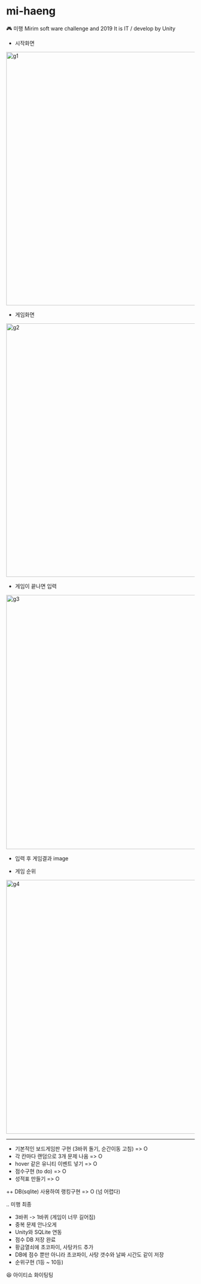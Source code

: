 # mi-haeng
🎮 미행 Mirim soft ware challenge and 2019 It is IT / develop by Unity

* 시작화면
<img width="675" alt="g1" src="https://user-images.githubusercontent.com/42020919/62139173-d4fba680-b323-11e9-8e48-6174993ccee0.PNG">

* 게임화면
<img width="675" alt="g2" src="https://user-images.githubusercontent.com/42020919/62139172-d4fba680-b323-11e9-89d7-e482ad5445b0.PNG">

* 게임이 끝나면 입력
<img width="677" alt="g3" src="https://user-images.githubusercontent.com/42020919/62139171-d4631000-b323-11e9-981a-99b890ad4ef3.PNG">

* 입력 후 게임결과
image

* 게임 순위
<img width="676" alt="g4" src="https://user-images.githubusercontent.com/42020919/62139169-d4631000-b323-11e9-8235-78ec972a34c7.PNG">

----------------------------------------------------------------------------------------------------------

* 기본적인 보드게임판 구현 (3바퀴 돌기, 순간이동 고침) => O
* 각 칸마다 랜덤으로 3개 문제 나옴 => O
* hover 같은 유니티 이벤트 넣기 => O
* 점수구현 (to do) => O
* 성적표 만들기 => O

++ DB(sqlite) 사용하여 랭킹구현 => O (넘 어렵다)


.. 미행 최종

* 3바퀴 -> 1바퀴 (게임이 너무 길어짐)
* 중복 문제 안나오게
* Unity와 SQLite 연동
* 점수 DB 저장 완료
* 황금열쇠에 초코파이, 사탕카드 추가
* DB에 점수 뿐만 아니라 초코파이, 사탕 갯수와 날짜 시간도 같이 저장
* 순위구현 (1등 ~ 10등)

😆 아이티쇼 화이팅팅
